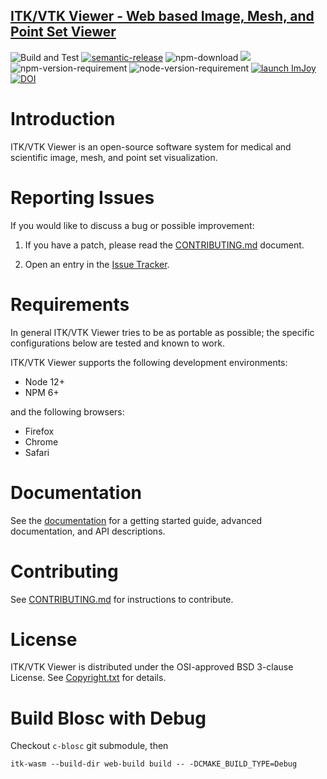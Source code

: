 ## [ITK/VTK Viewer - Web based Image, Mesh, and Point Set Viewer](http://kitware.github.io/itk-vtk-viewer/)

![Build and Test](https://github.com/Kitware/itk-vtk-viewer/workflows/Build%20and%20Test/badge.svg)
[![semantic-release](https://img.shields.io/badge/%20%20%F0%9F%93%A6%F0%9F%9A%80-semantic--release-e10079.svg)](https://github.com/semantic-release/semantic-release)
![npm-download](https://img.shields.io/npm/dm/itk-vtk-viewer.svg)
[![](https://data.jsdelivr.com/v1/package/npm/itk-vtk-viewer/badge?style=rounded)](https://www.jsdelivr.com/package/npm/itk-vtk-viewer)
![npm-version-requirement](https://img.shields.io/badge/npm->=8.0.0-brightgreen.svg)
![node-version-requirement](https://img.shields.io/badge/node->=12.0.0-brightgreen.svg)
[![launch ImJoy](https://imjoy.io/static/badge/launch-imjoy-badge.svg)](http://imjoy.io/#/app?plugin=https://kitware.github.io/itk-vtk-viewer/app/)
[![DOI](https://zenodo.org/badge/92198432.svg)](https://zenodo.org/badge/latestdoi/92198432)

# Introduction

ITK/VTK Viewer is an open-source software system for medical and
scientific image, mesh, and point set visualization.

# Reporting Issues

If you would like to discuss a bug or possible improvement:

1. If you have a patch, please read the [CONTRIBUTING.md][] document.

2. Open an entry in the [Issue Tracker][].

[contributing.md]: CONTRIBUTING.md
[issue tracker]: https://github.com/Kitware/itk-vtk-viewer/issues

# Requirements

In general ITK/VTK Viewer tries to be as portable as possible; the specific configurations below are tested and known to work.

ITK/VTK Viewer supports the following development environments:

- Node 12+
- NPM 6+

and the following browsers:

- Firefox
- Chrome
- Safari

# Documentation

See the [documentation](https://kitware.github.io/itk-vtk-viewer) for a
getting started guide, advanced documentation, and API descriptions.

# Contributing

See [CONTRIBUTING.md](CONTRIBUTING.md) for instructions to contribute.

# License

ITK/VTK Viewer is distributed under the OSI-approved BSD 3-clause License.
See [Copyright.txt][] for details.

[copyright.txt]: Copyright.txt

# Build Blosc with Debug

Checkout `c-blosc` git submodule, then

`itk-wasm --build-dir web-build build -- -DCMAKE_BUILD_TYPE=Debug`
